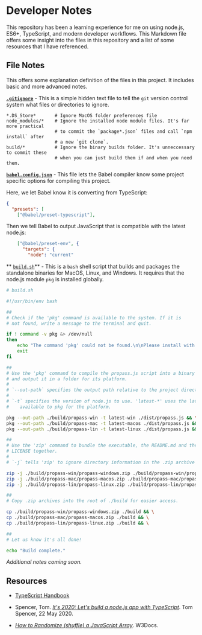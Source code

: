 # Developer Notes

This repository has been a learning experience for me on using node.js, ES6+, TypeScript, and modern developer workflows. This Markdown file offers some insight into the files in this repository and a list of some resources that I have referenced.

## File Notes

This offers some explanation definition of the files in this project. It includes basic and more advanced notes. 

**[`.gitignore`](https://github.com/josh-clarke/propass/blob/main/.gitignore)** - This is a simple hidden text file to tell the `git` version control system what files or directories to ignore.

```
*.DS_Store*       # Ignore MacOS folder preferences file
node_modules/*    # Ignore the installed node module files. It's far more practical
                  # to commit the `package*.json` files and call `npm install` after 
                  # a new `git clone`.
build/*           # Ignore the binary builds folder. It's unneccessary to commit these
                  # when you can just build them if and when you need them.
```

**[`babel.config.json`](https://github.com/josh-clarke/propass/blob/main/babel.config.json)** - This file lets the Babel compiler know some project specific options for compiling this project.

Here, we let Babel know it is converting from TypeScript:

```json
{
  "presets": [
    ["@babel/preset-typescript"],   
```

Then we tell Babel to output JavaScript that is compatible with the latest node.js:

```json
    ["@babel/preset-env", {
      "targets": {
        "node": "current"           
```

** [`build.sh`](https://github.com/josh-clarke/propass/blob/main/build.sh)**  - This is a `bash` shell script that builds and packages the standalone binaries for MacOS, Linux, and Windows. It requires that the node.js module `pkg` is installed globally. 

```bash
# build.sh

#!/usr/bin/env bash

##
# Check if the 'pkg' command is available to the system. If it is
# not found, write a message to the terminal and quit.

if ! command -v pkg &> /dev/null
then
    echo "The command 'pkg' could not be found.\n\nPlease install with 'npm install -g pkg' and try again."
    exit
fi

##
# Use the 'pkg' command to compile the propass.js script into a binary
# and output it in a folder for its platform.
# 
# `--out-path` specifies the output path relative to the project directory
#
# `-t` specifies the version of node.js to use. 'latest-*' uses the latest
#    available to pkg for the platform.

pkg --out-path ./build/propass-win -t latest-win ./dist/propass.js && \
pkg --out-path ./build/propass-mac -t latest-macos ./dist/propass.js && \
pkg --out-path ./build/propass-lin -t latest-linux ./dist/propass.js && \

##
# Use the 'zip' command to bundle the executable, the README.md and the
# LICENSE together. 
# 
# `-j` tells 'zip' to ignore directory information in the .zip archive

zip -j ./build/propass-win/propass-windows.zip ./build/propass-win/propass.exe README.md LICENSE && \
zip -j ./build/propass-mac/propass-macos.zip ./build/propass-mac/propass README.md LICENSE && \
zip -j ./build/propass-lin/propass-linux.zip ./build/propass-lin/propass README.md LICENSE && \

##
# Copy .zip archives into the root of ./build for easier access.

cp ./build/propass-win/propass-windows.zip ./build && \
cp ./build/propass-mac/propass-macos.zip ./build && \
cp ./build/propass-lin/propass-linux.zip ./build && \

##
# Let us know it's all done!

echo "Build complete."

```

_Additional notes coming soon._

## Resources

* [TypeScript Handbook](https://www.typescriptlang.org/docs/handbook/intro.html)

* Spencer, Tom. [_It's 2020: Let's build a node.js app with TypeScript_](https://www.tomspencer.dev/blog/2020/05/22/its-2020-lets-build-a-node.js-app-with-typescript/). Tom Spencer, 22 May 2020.

* [_How to Randomize (shuffle) a JavaScript Array_](https://www.w3docs.com/snippets/javascript/how-to-randomize-shuffle-a-javascript-array.html). W3Docs.